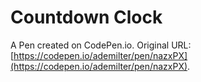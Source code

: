 # Countdown Clock

A Pen created on CodePen.io. Original URL: [https://codepen.io/ademilter/pen/nazxPX](https://codepen.io/ademilter/pen/nazxPX).

